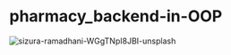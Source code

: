 # pharmacy_backend-in-OOP
![sizura-ramadhani-WGgTNpI8JBI-unsplash](https://user-images.githubusercontent.com/102425003/215323248-bbd1edc6-48aa-4213-8df9-56f168b0a6da.jpg)
